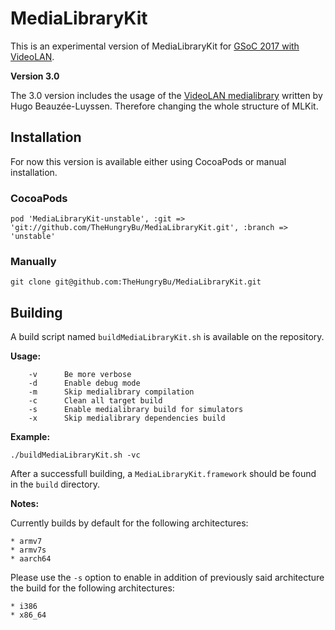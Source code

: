 # MediaLibraryKit

This is an experimental version of MediaLibraryKit for [GSoC 2017 with VideoLAN][2].

**Version 3.0**

The 3.0 version includes the usage of the [VideoLAN medialibrary][1] written by Hugo Beauzée-Luyssen.
Therefore changing the whole structure of MLKit.

## Installation

For now this version is available either using CocoaPods or manual installation.

### CocoaPods

`pod 'MediaLibraryKit-unstable', :git => 'git://github.com/TheHungryBu/MediaLibraryKit.git', :branch => 'unstable'`

### Manually

`git clone git@github.com:TheHungryBu/MediaLibraryKit.git`

## Building

A build script named `buildMediaLibraryKit.sh` is available on the repository.

**Usage:**

```
    -v      Be more verbose
    -d      Enable debug mode
    -m      Skip medialibrary compilation
    -c      Clean all target build
    -s      Enable medialibrary build for simulators
    -x      Skip medialibrary dependencies build
```

**Example:**

`./buildMediaLibraryKit.sh -vc`

After a successfull building, a `MediaLibraryKit.framework` should be found in the `build` directory.

**Notes:**

Currently builds by default for the following architectures:

```
* armv7
* armv7s
* aarch64
```

Please use the `-s` option to enable in addition of previously said architecture the build for the following architectures:

```
* i386
* x86_64
```

[1]: https://code.videolan.org/videolan/medialibrary
[2]: https://summerofcode.withgoogle.com/projects/#6366563499245568
